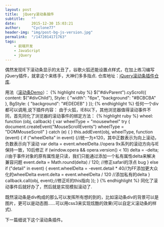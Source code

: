 ```yaml
---
layout: post
title:  jQuery滚动条插件
subtitle:   ""
date:       2015-12-30 15:03:21
author:     "Cyclone77"
header-img: "img/post-bg-js-version.jpg"
permalink:  "/1472014171763"
tags:
    - 前端开发
    - JavaScript
    - jQuery
---
```

偶然发现IE下滚动条显示的太丑了，谷歌火狐还能设置点样式，在加上练习编写jQuery插件，就拿这个来练手，大神们多多指点.
仓库地址：[jQuery滚动条插件仓库][jQuery-cyScroll].

用法（[滚动条Demo][Demo]）：
{% highlight ruby %}
$("#divParent").cyScroll({
    content: $("#divChild"),
    Style: {
        "width": "6px",
        "background": "#BCBCBA"
    },
    BgStyle: {
        "background": "#EDEDEB"
    }
});
{% endhighlight %}
任何一个div都可以调用,说下插件内容：
由于火狐，IE8以下，其他浏览器值得滚动事件不同，首先同化了浏览器的滚动事件的绑定方法：
{% highlight ruby %}
wheel: function (obj, callback) {
    var wheelType = "mousewheel"
    try {
        document.createEvent("MouseScrollEvents")
        wheelType = "DOMMouseScroll"
    } catch (e) { }
    this.addEvent(obj, wheelType, function (event) {
        if ("wheelDelta" in event) {//统一为±120，其中正数表示为向上滚动，负数表示向下滚动
            var delta = event.wheelDelta
            //opera 9x系列的滚动方向与IE保持一致，10后修正
            if (window.opera && opera.version() < 10)
                delta = -delta;
            //由于事件对象的原有属性是只读，我们只能通过添加一个私有属性delta来解决兼容问题
            event.delta = Math.round(delta) / 120; //修正safari的浮点 bug
        } else if ("detail" in event) {
            event.wheelDelta = -event.detail * 40//为FF添加更大众化的wheelDelta
            event.delta = event.wheelDelta / 120  //添加私有的delta
        }
        callback.call(obj, event);//修正IE的this指向
    });
}
{% endhighlight %}
同化了滚动事件后就好办了，然后就是实现模拟滚动了.

既然滚动条是div构成的那么可以发挥所有想的到的，比如滚动条div的背景可以是图片，更可以是动态图……可以用css3来实现炫酷的效果(可以自定义滚动条的样式).

下一篇细说下这个滚动条插件。

[Demo]:      http://cyclone77.github.io/jQuery-cyScroll
[jQuery-cyScroll]:  https://github.com/Cyclone77/jQuery-cyScroll